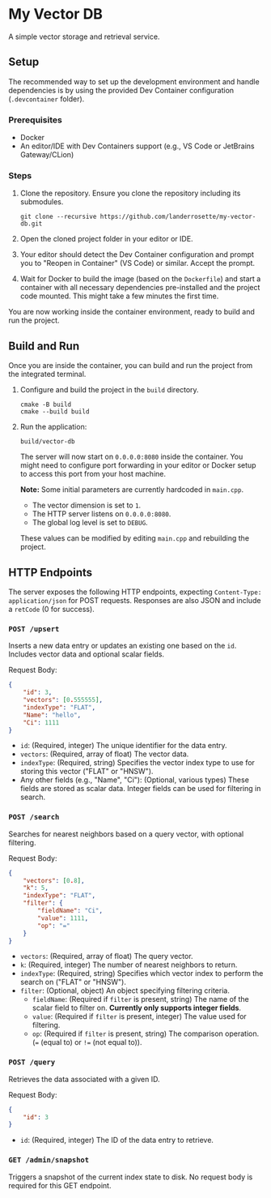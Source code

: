 # My Vector DB

A simple vector storage and retrieval service.

## Setup

The recommended way to set up the development environment and handle dependencies is by using the provided Dev Container
configuration (`.devcontainer` folder).

### Prerequisites

- Docker
- An editor/IDE with Dev Containers support (e.g., VS Code or JetBrains Gateway/CLion)

### Steps

1. Clone the repository. Ensure you clone the repository including its submodules.

    ```shell
    git clone --recursive https://github.com/landerrosette/my-vector-db.git
    ```

2. Open the cloned project folder in your editor or IDE.
3. Your editor should detect the Dev Container configuration and prompt you to "Reopen in Container" (VS Code) or
   similar. Accept the prompt.
4. Wait for Docker to build the image (based on the `Dockerfile`) and start a container with all necessary dependencies
   pre-installed and the project code mounted. This might take a few minutes the first time.

You are now working inside the container environment, ready to build and run the project.

## Build and Run

Once you are inside the container, you can build and run the project from the integrated terminal.

1. Configure and build the project in the `build` directory.

    ```shell
    cmake -B build
    cmake --build build
    ```

2. Run the application:

    ```shell
    build/vector-db
    ```

   The server will now start on `0.0.0.0:8080` inside the container. You might need to configure port forwarding in your
   editor or Docker setup to access this port from your host machine.

   **Note:** Some initial parameters are currently hardcoded in `main.cpp`.

    - The vector dimension is set to `1`.
    - The HTTP server listens on `0.0.0.0:8080`.
    - The global log level is set to `DEBUG`.

   These values can be modified by editing `main.cpp` and rebuilding the project.

## HTTP Endpoints

The server exposes the following HTTP endpoints, expecting `Content-Type: application/json` for POST requests. Responses
are also JSON and include a `retCode` (0 for success).

### `POST /upsert`

Inserts a new data entry or updates an existing one based on the `id`. Includes vector data and optional scalar fields.

Request Body:

```json
{
    "id": 3,
    "vectors": [0.555555],
    "indexType": "FLAT",
    "Name": "hello",
    "Ci": 1111
}
```

- `id`: (Required, integer) The unique identifier for the data entry.
- `vectors`: (Required, array of float) The vector data.
- `indexType`: (Required, string) Specifies the vector index type to use for storing this vector ("FLAT" or "HNSW").
- Any other fields (e.g., "Name", "Ci"): (Optional, various types) These fields are stored as scalar data. Integer
  fields can be used for filtering in search.

### `POST /search`

Searches for nearest neighbors based on a query vector, with optional filtering.

Request Body:

```json
{
    "vectors": [0.8],
    "k": 5,   
    "indexType": "FLAT", 
    "filter": {
        "fieldName": "Ci",
        "value": 1111,              
        "op": "="                 
    }
}
```

- `vectors`: (Required, array of float) The query vector.
- `k`: (Required, integer) The number of nearest neighbors to return.
- `indexType`: (Required, string) Specifies which vector index to perform the search on ("FLAT" or "HNSW").
- `filter`: (Optional, object) An object specifying filtering criteria.
    - `fieldName`: (Required if `filter` is present, string) The name of the scalar field to filter on. **Currently only
      supports integer fields**.
    - `value`: (Required if `filter` is present, integer) The value used for filtering.
    - `op`: (Required if `filter` is present, string) The comparison operation. (`=` (equal to) or `!=` (not equal
      to)).

### `POST /query`

Retrieves the data associated with a given ID.

Request Body:

```json
{
    "id": 3
}
```

- `id`: (Required, integer) The ID of the data entry to retrieve.

### `GET /admin/snapshot`

Triggers a snapshot of the current index state to disk. No request body is required for this GET endpoint.
